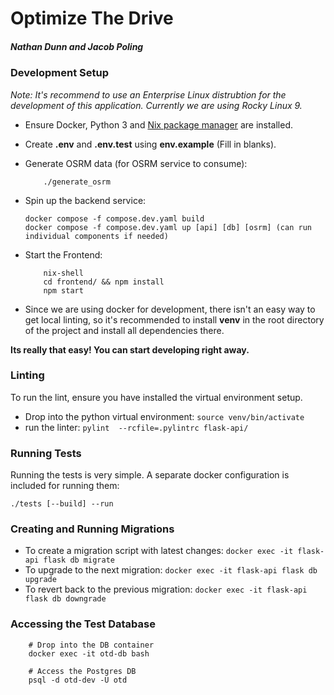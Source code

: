 # Optimize The Drive
##### Nathan Dunn and Jacob Poling

### Development Setup
_Note: It's recommend to use an Enterprise Linux distrubtion for the development of this application. Currently we are using Rocky Linux 9._

- Ensure Docker, Python 3 and [Nix package manager](https://nixos.org/download/) are installed.
- Create **.env** and **.env.test** using **env.example** (Fill in blanks).
- Generate OSRM data (for OSRM service to consume):
    ```
        ./generate_osrm
    ```
- Spin up the backend service: 
    ```
    docker compose -f compose.dev.yaml build
    docker compose -f compose.dev.yaml up [api] [db] [osrm] (can run individual components if needed)
    ```
- Start the Frontend:
    ```
        nix-shell
        cd frontend/ && npm install
        npm start
    ```

- Since we are using docker for development, there isn't an easy way to get local linting, so it's recommended to install   **venv** in the root directory of the project and install all dependencies there.

**Its really that easy! You can start developing right away.**

### Linting
To run the lint, ensure you have installed the virtual environment setup.
* Drop into the python virtual environment: `source venv/bin/activate`
* run the linter: `pylint  --rcfile=.pylintrc flask-api/`

### Running Tests
Running the tests is very simple. A separate docker configuration is included for running them:
```
./tests [--build] --run
```

### Creating and Running Migrations
* To create a migration script with latest changes: `docker exec -it flask-api flask db migrate`
* To upgrade to the next migration: `docker exec -it flask-api flask db upgrade`
* To revert back to the previous migration: `docker exec -it flask-api flask db downgrade`

### Accessing the Test Database
```
    # Drop into the DB container
    docker exec -it otd-db bash

    # Access the Postgres DB
    psql -d otd-dev -U otd
```
